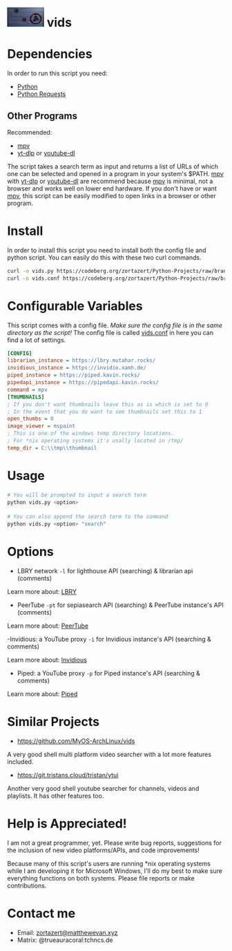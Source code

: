 # <img src="logo.png" alt = "vids logo" width = "85" height = "45" /> vids

# Dependencies
In order to run this script you need:
- [Python](https://en.wikipedia.org/wiki/Python_(programming_language))
- [Python Requests](https://en.wikipedia.org/wiki/Requests_(software))

## Other Programs
Recommended:
- [mpv](https://github.com/mpv-player/mpv)
- [yt-dlp](https://github.com/yt-dlp/yt-dlp) or [youtube-dl](https://github.com/ytdl-org/youtube-dl)

The script takes a search term as input and returns a list of URLs of which one can be selected and opened in a program in your system's $PATH. [mpv](https://github.com/mpv-player/mpv) with [yt-dlp](https://github.com/yt-dlp/yt-dlp) or [youtube-dl](https://github.com/ytdl-org/youtube-dl) are recommend because [mpv](https://github.com/mpv-player/mpv) is minimal, not a browser and works well on lower end hardware. If you don't have or want [mpv](https://github.com/mpv-player/mpv), this script can be easily modified to open links in a browser or other program.

# Install
In order to install this script you need to install both the config file and python script. You can easily do this with these two curl commands.
```bash
curl -o vids.py https://codeberg.org/zortazert/Python-Projects/raw/branch/main/vids/vids.py
curl -o vids.conf https://codeberg.org/zortazert/Python-Projects/raw/branch/main/vids/vids.conf
```

# Configurable Variables
This script comes with a config file. *Make sure the config file is in the same directory as the script!* The config file is called [vids.conf](vids.conf) in here you can find a lot of settings.
``` ini
[CONFIG]
librarian_instance = https://lbry.mutahar.rocks/
invidious_instance = https://invidio.xamh.de/
piped_instance = https://piped.kavin.rocks/
pipedapi_instance = https://pipedapi.kavin.rocks/
command = mpv
[THUMBNAILS]
; If you don't want thumbnails leave this as is which is set to 0
; In the event that you do want to see thumbnails set this to 1
open_thumbs = 0
image_viewer = mspaint
; This is one of the windows temp directory locations.
; For *nix operating systems it's usally located in /tmp/
temp_dir = C:\\tmp\\thumbnail
```

# Usage
``` bash
# You will be prompted to input a search term
python vids.py <option>

# You can also append the search term to the command
python vids.py <option> "search"
```

# Options
- LBRY network `-l` for lighthouse API (searching) & librarian api (comments)

Learn more about: [LBRY](https://en.wikipedia.org/wiki/LBRY)

- PeerTube `-pt` for sepiasearch API (searching) & PeerTube instance's API (comments) 

Learn more about: [PeerTube](https://en.wikipedia.org/wiki/PeerTube)

-Invidious: a YouTube proxy `-i` for Invidious instance's API (searching & comments) 

Learn more about: [Invidious](https://invidious.io/)

- Piped: a YouTube proxy `-p` for Piped instance's API (searching & comments)

Learn more about: [Piped](https://github.com/TeamPiped/Piped#piped)

# Similar Projects
- https://github.com/MyOS-ArchLinux/vids

A very good shell multi platform video searcher with a lot more features included.
- https://git.tristans.cloud/tristan/ytui

Another very good shell youtube searcher for channels, videos and playlists. It has other features too.

# Help is Appreciated!

I am not a great programmer, yet. Please write bug reports, suggestions for the inclusion of new video platforms/APIs, and code improvements!

Because many of this script's users are running *nix operating systems while I am developing it for Microsoft Windows, I'll do my best to make sure everything functions on both systems. Please file reports or make contributions.

# Contact me

- Email: zortazert@matthewevan.xyz
- Matrix: @trueauracoral:tchncs.de
